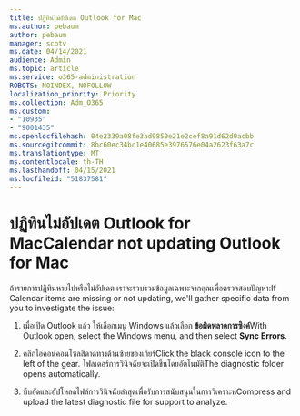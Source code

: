 ```yaml
---
title: ปฏิทินไม่อัปเดต Outlook for Mac
ms.author: pebaum
author: pebaum
manager: scotv
ms.date: 04/14/2021
audience: Admin
ms.topic: article
ms.service: o365-administration
ROBOTS: NOINDEX, NOFOLLOW
localization_priority: Priority
ms.collection: Adm_O365
ms.custom:
- "10935"
- "9001435"
ms.openlocfilehash: 04e2339a08fe3ad9850e21e2cef8a91d62d0acbb
ms.sourcegitcommit: 8bc60ec34bc1e40685e3976576e04a2623f63a7c
ms.translationtype: MT
ms.contentlocale: th-TH
ms.lasthandoff: 04/15/2021
ms.locfileid: "51837581"
---
```

# <a name="calendar-not-updating-outlook-for-mac"></a><span data-ttu-id="03b32-102">ปฏิทินไม่อัปเดต Outlook for Mac</span><span class="sxs-lookup"><span data-stu-id="03b32-102">Calendar not updating Outlook for Mac</span></span>

<span data-ttu-id="03b32-103">ถ้ารายการปฏิทินหายไปหรือไม่อัปเดต เราจะรวบรวมข้อมูลเฉพาะจากคุณเพื่อตรวจสอบปัญหา:</span><span class="sxs-lookup"><span data-stu-id="03b32-103">If Calendar items are missing or not updating, we'll gather specific data from you to investigate the issue:</span></span>

1. <span data-ttu-id="03b32-104">เมื่อเปิด Outlook แล้ว ให้เลือกเมนู Windows แล้วเลือก **ข้อผิดพลาดการซิงค์**</span><span class="sxs-lookup"><span data-stu-id="03b32-104">With Outlook open, select the Windows menu, and then select **Sync Errors**.</span></span>

1. <span data-ttu-id="03b32-105">คลิกไอคอนคอนโซลสีดาดทางด้านซ้ายของเกียร์</span><span class="sxs-lookup"><span data-stu-id="03b32-105">Click the black console icon to the left of the gear.</span></span> <span data-ttu-id="03b32-106">โฟลเดอร์การวินิจฉัยจะเปิดขึ้นโดยอัตโนมัติ</span><span class="sxs-lookup"><span data-stu-id="03b32-106">The diagnostic folder opens automatically.</span></span>

1. <span data-ttu-id="03b32-107">บีบอัดและอัปโหลดไฟล์การวินิจฉัยล่าสุดเพื่อรับการสนับสนุนในการวิเคราะห์</span><span class="sxs-lookup"><span data-stu-id="03b32-107">Compress and upload the latest diagnostic file for support to analyze.</span></span>